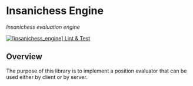 # Insanichess Engine

_Insanichess evaluation engine_

[![[insanichess_engine] Lint & Test](https://github.com/stelynx/insanichess/actions/workflows/insanichess_engine.lint_test.yml/badge.svg)](https://github.com/stelynx/insanichess/actions/workflows/insanichess_engine.lint_test.yml)

## Overview

The purpose of this library is to implement a position evaluator that
can be used either by client or by server.
